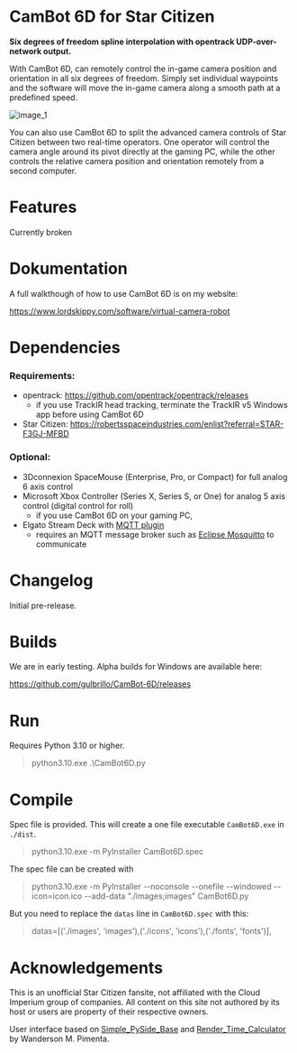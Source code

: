 # CamBot 6D for Star Citizen

**Six degrees of freedom spline interpolation with opentrack UDP-over-network output.**

With CamBot 6D, can remotely control the in-game camera position and orientation in all six degrees of freedom. Simply set individual waypoints and the software will move the in-game camera along a smooth path at a predefined speed.

![image_1](https://github.com//gulbrillo/CamBot-6D/blob/main/doc/cambot6d.png?raw=true)

You can also use CamBot 6D to split the advanced camera controls of Star Citizen between two real-time operators. One operator will control the camera angle around its pivot directly at the gaming PC, while the other controls the relative camera position and orientation remotely from a second computer.

# Features

Currently broken

# Dokumentation

A full walkthough of how to use CamBot 6D is on my website:

https://www.lordskippy.com/software/virtual-camera-robot

# Dependencies

### Requirements:

- opentrack: https://github.com/opentrack/opentrack/releases
  - if you use TrackIR head tracking, terminate the TrackIR v5 Windows app before using CamBot 6D
- Star Citizen: https://robertsspaceindustries.com/enlist?referral=STAR-F3GJ-MFBD

### Optional:

- 3Dconnexion SpaceMouse (Enterprise, Pro, or Compact) for full analog 6 axis control
- Microsoft Xbox Controller (Series X, Series S, or One) for analog 5 axis control (digital control for roll)
  - if you use CamBot 6D on your gaming PC, 
- Elgato Stream Deck with [MQTT plugin](https://apps.elgato.com/plugins/com.bi0s.mqtt)
  - requires an MQTT message broker such as [Eclipse Mosquitto](https://mosquitto.org/) to communicate

# Changelog

Initial pre-release.

# Builds

We are in early testing. Alpha builds for Windows are available here:  

https://github.com/gulbrillo/CamBot-6D/releases

# Run

Requires Python 3.10 or higher.

> python3.10.exe .\CamBot6D.py

# Compile

Spec file is provided. This will create a one file executable `CamBot6D.exe` in `./dist`. 
> python3.10.exe -m PyInstaller CamBot6D.spec

The spec file can be created with
> python3.10.exe -m PyInstaller --noconsole --onefile --windowed --icon=icon.ico --add-data "./images;images" CamBot6D.py

But you need to replace the `datas` line in `CamBot6D.spec` with this:
> datas=[('./images', 'images'),('./icons', 'icons'),('./fonts', 'fonts')],

# Acknowledgements

This is an unofficial Star Citizen fansite, not affiliated with the Cloud Imperium group of companies. All content on this site not authored by its host or users are property of their respective owners.

User interface based on [Simple_PySide_Base](https://github.com/Wanderson-Magalhaes/Simple_PySide_Base) and [Render_Time_Calculator](https://github.com/Wanderson-Magalhaes/Render_Time_Calculator) by Wanderson M. Pimenta.
